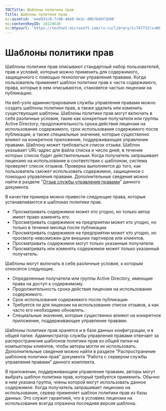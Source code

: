 ```yaml
---
TOCTitle: Шаблоны политики прав
Title: Шаблоны политики прав
ms:assetid: 'eee931c8-7c98-48e9-9e2c-d0b7bd4f2b96'
ms:contentKeyID: 18124620
ms:mtpsurl: 'https://technet.microsoft.com/ru-ru/library/Cc747732(v=WS.10)'
---
```


Шаблоны политики прав
=====================

Шаблоны политики прав описывают стандартный набор пользователей, прав и условий, которые можно применить для содержимого, защищенного с помощью технологии управления правами. Когда пользователь применяет шаблон политики прав к части содержимого, права, которые в нем описываются, становятся частью лицензии на публикацию. 

На веб-узле администрирования службы управления правами можно создать шаблоны политики прав, а также удалить или изменить существующие шаблоны. Шаблоны политики прав могут включать в себя различные условия, такие как конкретные получатели или группы Active Directory, продолжительность срока действия лицензии на использование содержимого, срок использования содержимого после публикации, а также специальные значения, которые существенно влияют на конкретное приложение, поддерживающее управление правами. Шаблону может требоваться список отзыва. Шаблон указывает URL-адрес для файла списка и число дней, в течение которых список будет действительным. Когда получатель запрашивает лицензию на использование в соответствии с шаблоном, система проверяет список отзывов. Проверка выполняется до того, как пользователь сможет использовать содержимое, защищенное с помощью управления правами. Дополнительные сведения можно найти в разделе "[Отзыв службы управления правами](https://technet.microsoft.com/72689f90-f3c5-4b61-94ea-d825f3199b3b)" данного документа.

В качестве примера можно привести следующие права, которые устанавливаются в шаблонах политики прав.

-   Просматривать содержимое может кто угодно, но только автор имеет право изменять его.
-   Просматривать содержимое на предприятии может кто угодно, но только в течение месяца после публикации.
-   Просматривать содержимое на предприятии может кто угодно, но просмотр невозможен для внешних партнеров или клиентов.
-   Просматривать содержимое могут только указанные получатели.
-   Просматривать или изменять содержимое может только указанный получатель.

Шаблоны могут включать в себя различные условия, к которым относятся следующие.

-   Определенные получатели или группы Active Directory, имеющие права на доступ к содержимому.
-   Продолжительность срока действия лицензии на использование содержимого.
-   Срок использования содержимого после публикации.
-   Требуется ли для лицензии на использование список отзывов, а как часто его необходимо обновлять.
-   Специальные значения, которые существенно влияют на конкретное приложение, поддерживающее управление правами.

Шаблоны политики прав хранятся и в базе данных конфигурации, и в общей папке. Администратор службы управления правами отвечает за распространение шаблонов политики прав из общей папки на компьютеры клиентов, чтобы авторы могли их использовать. Дополнительные сведения можно найти в разделе "Распространение шаблонов политики прав" документа “Работа с сервером службы управления правами” данного комплекта.

В приложении, поддерживающем управление правами, авторы могут выбрать шаблон политики прав, который требуется применить. Обычно в нем указана группа, члены которой могут использовать данное содержимое. Когда получатель запрашивает лицензию на использование, сервер применяет шаблон политики прав из базы данных. Это служит гарантией, что в условиях лицензии на использование всегда отражена последняя версия шаблона.
